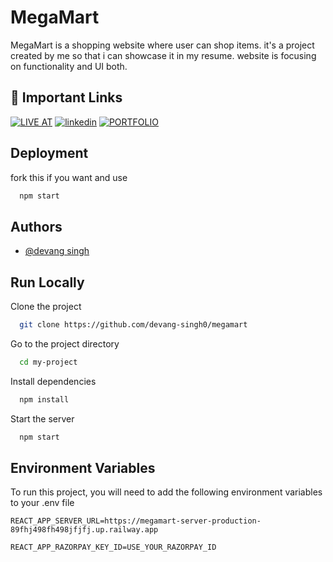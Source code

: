 
# MegaMart

MegaMart is a shopping website where user can shop items. it's a project created by me so that i can showcase it in my resume. website is focusing on functionality and UI both.



## 🔗 Important Links
[![LIVE AT](https://img.shields.io/badge/LIVE_AT-000?style=for-the-badge&logo=ko-fi&logoColor=white)](https://megamart-1.vercel.app/)
[![linkedin](https://img.shields.io/badge/linkedin-0A66C2?style=for-the-badge&logo=linkedin&logoColor=white)](https://www.linkedin.com/in/devang-singh-b29353255/)
[![PORTFOLIO](https://img.shields.io/badge/portfolio-1DA1F2?style=for-the-badge&logo=github&logoColor=white)]()



## Deployment

fork this if you want and use

```bash
  npm start
```


## Authors

- [@devang singh](https://github.com/devang-singh0/)


## Run Locally

Clone the project

```bash
  git clone https://github.com/devang-singh0/megamart
```

Go to the project directory

```bash
  cd my-project
```

Install dependencies

```bash
  npm install
```

Start the server

```bash
  npm start
```


## Environment Variables

To run this project, you will need to add the following environment variables to your .env file

`REACT_APP_SERVER_URL=https://megamart-server-production-89fhj498fh498jfjfj.up.railway.app`

`REACT_APP_RAZORPAY_KEY_ID=USE_YOUR_RAZORPAY_ID`

